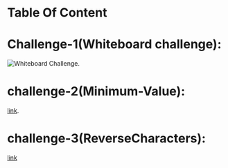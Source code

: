 #
# Table Of Content
# Challenge-1(Whiteboard challenge):
  ![Whiteboard Challenge](https://github.com/OmarAmjad310/challenges-and-dataStructure/tree/main/Whiteboard%20challenge).

# challenge-2(Minimum-Value):
 [link](https://github.com/OmarAmjad310/challenges-and-dataStructure/tree/main/Minimum-Value).

 # challenge-3(ReverseCharacters):
 [link](https://github.com/OmarAmjad310/challenges-and-dataStructure/tree/main/Reverse-Characters)

